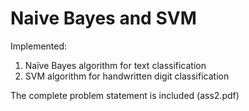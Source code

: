 # Naive Bayes and SVM

Implemented:
1. Naïve Bayes algorithm for text classification
2. SVM algorithm for handwritten digit classification

The complete problem statement is included (ass2.pdf)